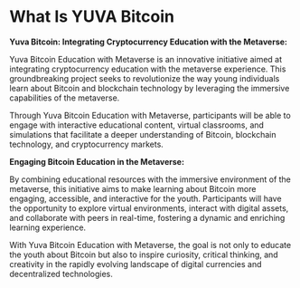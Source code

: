 # What Is YUVA Bitcoin

**Yuva Bitcoin: Integrating Cryptocurrency Education with the Metaverse:**

Yuva Bitcoin Education with Metaverse is an innovative initiative aimed at integrating cryptocurrency education with the metaverse experience. This groundbreaking project seeks to revolutionize the way young individuals learn about Bitcoin and blockchain technology by leveraging the immersive capabilities of the metaverse.

Through Yuva Bitcoin Education with Metaverse, participants will be able to engage with interactive educational content, virtual classrooms, and simulations that facilitate a deeper understanding of Bitcoin, blockchain technology, and cryptocurrency markets.

**Engaging Bitcoin Education in the Metaverse:**

By combining educational resources with the immersive environment of the metaverse, this initiative aims to make learning about Bitcoin more engaging, accessible, and interactive for the youth. Participants will have the opportunity to explore virtual environments, interact with digital assets, and collaborate with peers in real-time, fostering a dynamic and enriching learning experience.

With Yuva Bitcoin Education with Metaverse, the goal is not only to educate the youth about Bitcoin but also to inspire curiosity, critical thinking, and creativity in the rapidly evolving landscape of digital currencies and decentralized technologies.
